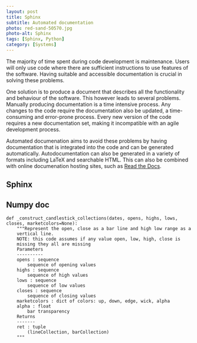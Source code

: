 ```yaml
---
layout: post
title: Sphinx
subtitle: Automated documentation
photo: red-sand-50570.jpg
photo-alt: Sphinx
tags: [Sphinx, Python]
category: [Systems]
---
```

<!-- Photo by Meve R. from Pexels-->


The majority of time spent during code development is maintenance. Users will only use code where there are sufficient 
instructions to use features of the software. Having suitable and accessible documentation is crucial in solving these 
problems.

One solution is to produce a document that describes all the functionality and behaviour of the software. This however 
leads to several problems. Manually producing documentation is a time intensive process. Any changes to the code require 
the documentation also be updated, a time-consuming and error-prone process. Every new version of the code requires a 
new documentation set, making it incompatible with an agile development process.

Automated documenation aims to avoid these problems by having documentation that is integrated into the code and can be 
generated automatically. Autodocumentation can also be generated in a variety of formats including LaTeX and searchable 
HTML. This can also be combined with online documenation hosting sites, such as [Read the Docs](https://readthedocs.org/).

## Sphinx

## Numpy doc


```
def _construct_candlestick_collections(dates, opens, highs, lows, closes, marketcolors=None):
    """Represent the open, close as a bar line and high low range as a
    vertical line.
    NOTE: this code assumes if any value open, low, high, close is
    missing they all are missing
    Parameters
    ----------
    opens : sequence
        sequence of opening values
    highs : sequence
        sequence of high values
    lows : sequence
        sequence of low values
    closes : sequence
        sequence of closing values
    marketcolors : dict of colors: up, down, edge, wick, alpha
    alpha : float
        bar transparency
    Returns
    -------
    ret : tuple
        (lineCollection, barCollection)
    """
```
